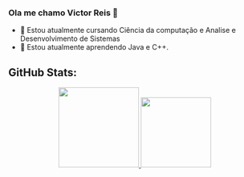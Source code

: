 ### Ola me chamo Victor Reis 👋

- 🔭 Estou atualmente cursando Ciência da computação e Analise e Desenvolvimento de Sistemas
- 🌱 Estou atualmente aprendendo Java e C++.

## GitHub Stats:
<div align="center">
  <a href="https://github.com/Vitelfs">
  <img height="160em" src="https://github-readme-stats.vercel.app/api?username=vitelfs&show_icons=true&theme=tokyonight&include_all_commits=true&count_private=true"/>
  <img height="140em" src="https://github-readme-stats.vercel.app/api/top-langs/?username=vitelfs&layout=compact&langs_count=7&theme=tokyonight"/>
</div
          

